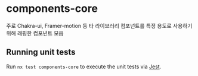 # components-core

주로 Chakra-ui, Framer-motion 등 타 라이브러리 컴포넌트를 특정 용도로 사용하기 위해 래핑한 컴포넌트 모음

## Running unit tests

Run `nx test components-core` to execute the unit tests via [Jest](https://jestjs.io).
